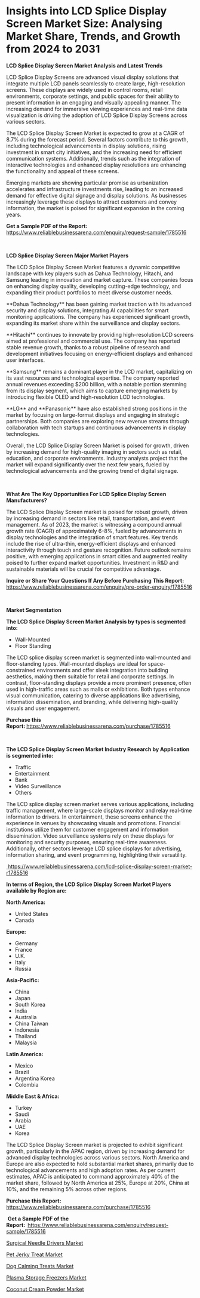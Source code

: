 <p><h1>Insights into LCD Splice Display Screen Market Size: Analysing Market Share, Trends, and Growth from 2024 to 2031</h1></p><p><strong>LCD Splice Display Screen Market Analysis and Latest Trends</strong></p>
<p><p>LCD Splice Display Screens are advanced visual display solutions that integrate multiple LCD panels seamlessly to create large, high-resolution screens. These displays are widely used in control rooms, retail environments, corporate settings, and public spaces for their ability to present information in an engaging and visually appealing manner. The increasing demand for immersive viewing experiences and real-time data visualization is driving the adoption of LCD Splice Display Screens across various sectors.</p><p>The LCD Splice Display Screen Market is expected to grow at a CAGR of 8.7% during the forecast period. Several factors contribute to this growth, including technological advancements in display solutions, rising investment in smart city initiatives, and the increasing need for efficient communication systems. Additionally, trends such as the integration of interactive technologies and enhanced display resolutions are enhancing the functionality and appeal of these screens. </p><p>Emerging markets are showing particular promise as urbanization accelerates and infrastructure investments rise, leading to an increased demand for effective digital signage and display solutions. As businesses increasingly leverage these displays to attract customers and convey information, the market is poised for significant expansion in the coming years.</p></p>
<p><strong>Get a Sample PDF of the Report:&nbsp;</strong> <a href="https://www.reliablebusinessarena.com/enquiry/request-sample/1785516?utm_campaign=1331&utm_medium=2&utm_source=Github&utm_content=ia&utm_term=08102024&utm_id=lcd-splice-display-screen">https://www.reliablebusinessarena.com/enquiry/request-sample/1785516</a></p>
<p>&nbsp;</p>
<p><strong>LCD Splice Display Screen Major Market Players</strong></p>
<p><p>The LCD Splice Display Screen Market features a dynamic competitive landscape with key players such as Dahua Technology, Hitachi, and Samsung leading in innovation and market capture. These companies focus on enhancing display quality, developing cutting-edge technology, and expanding their product portfolios to meet diverse customer needs.</p><p>**Dahua Technology** has been gaining market traction with its advanced security and display solutions, integrating AI capabilities for smart monitoring applications. The company has experienced significant growth, expanding its market share within the surveillance and display sectors. </p><p>**Hitachi** continues to innovate by providing high-resolution LCD screens aimed at professional and commercial use. The company has reported stable revenue growth, thanks to a robust pipeline of research and development initiatives focusing on energy-efficient displays and enhanced user interfaces.</p><p>**Samsung** remains a dominant player in the LCD market, capitalizing on its vast resources and technological expertise. The company reported annual revenues exceeding $200 billion, with a notable portion stemming from its display segment, which aims to capture emerging markets by introducing flexible OLED and high-resolution LCD technologies.</p><p>**LG** and **Panasonic** have also established strong positions in the market by focusing on large-format displays and engaging in strategic partnerships. Both companies are exploring new revenue streams through collaboration with tech startups and continuous advancements in display technologies.</p><p>Overall, the LCD Splice Display Screen Market is poised for growth, driven by increasing demand for high-quality imaging in sectors such as retail, education, and corporate environments. Industry analysts project that the market will expand significantly over the next few years, fueled by technological advancements and the growing trend of digital signage.</p></p>
<p>&nbsp;</p>
<p><strong>What Are The Key Opportunities For LCD Splice Display Screen Manufacturers?</strong></p>
<p><p>The LCD Splice Display Screen market is poised for robust growth, driven by increasing demand in sectors like retail, transportation, and event management. As of 2023, the market is witnessing a compound annual growth rate (CAGR) of approximately 6-8%, fueled by advancements in display technologies and the integration of smart features. Key trends include the rise of ultra-thin, energy-efficient displays and enhanced interactivity through touch and gesture recognition. Future outlook remains positive, with emerging applications in smart cities and augmented reality poised to further expand market opportunities. Investment in R&D and sustainable materials will be crucial for competitive advantage.</p></p>
<p><strong>Inquire or Share Your Questions If Any Before Purchasing This Report:</strong> <a href="https://www.reliablebusinessarena.com/enquiry/pre-order-enquiry/1785516?utm_campaign=1331&utm_medium=2&utm_source=Github&utm_content=ia&utm_term=08102024&utm_id=lcd-splice-display-screen">https://www.reliablebusinessarena.com/enquiry/pre-order-enquiry/1785516</a></p>
<p>&nbsp;</p>
<p><strong>Market Segmentation</strong></p>
<p><strong>The LCD Splice Display Screen Market Analysis by types is segmented into:</strong></p>
<p><ul><li>Wall-Mounted</li><li>Floor Standing</li></ul></p>
<p><p>The LCD splice display screen market is segmented into wall-mounted and floor-standing types. Wall-mounted displays are ideal for space-constrained environments and offer sleek integration into building aesthetics, making them suitable for retail and corporate settings. In contrast, floor-standing displays provide a more prominent presence, often used in high-traffic areas such as malls or exhibitions. Both types enhance visual communication, catering to diverse applications like advertising, information dissemination, and branding, while delivering high-quality visuals and user engagement.</p></p>
<p><strong>Purchase this Report:&nbsp;</strong><a href="https://www.reliablebusinessarena.com/purchase/1785516?utm_campaign=1331&utm_medium=2&utm_source=Github&utm_content=ia&utm_term=08102024&utm_id=lcd-splice-display-screen">https://www.reliablebusinessarena.com/purchase/1785516</a></p>
<p>&nbsp;</p>
<p><strong>The LCD Splice Display Screen Market Industry Research by Application is segmented into:</strong></p>
<p><ul><li>Traffic</li><li>Entertainment</li><li>Bank</li><li>Video Surveillance</li><li>Others</li></ul></p>
<p><p>The LCD splice display screen market serves various applications, including traffic management, where large-scale displays monitor and relay real-time information to drivers. In entertainment, these screens enhance the experience in venues by showcasing visuals and promotions. Financial institutions utilize them for customer engagement and information dissemination. Video surveillance systems rely on these displays for monitoring and security purposes, ensuring real-time awareness. Additionally, other sectors leverage LCD splice displays for advertising, information sharing, and event programming, highlighting their versatility.</p></p>
<p><a href="https://www.reliablebusinessarena.com/lcd-splice-display-screen-market-r1785516?utm_campaign=1331&utm_medium=2&utm_source=Github&utm_content=ia&utm_term=08102024&utm_id=lcd-splice-display-screen">&nbsp;https://www.reliablebusinessarena.com/lcd-splice-display-screen-market-r1785516</a></p>
<p><strong>In terms of Region, the LCD Splice Display Screen Market Players available by Region are:</strong></p>
<p>
    <p> <strong> North America: </strong>
        <ul>
            <li>United States</li>
            <li>Canada</li>
        </ul>
        </p> 
    <p> <strong> Europe: </strong>
        <ul>
            <li>Germany</li>
            <li>France</li>
            <li>U.K.</li>
            <li>Italy</li>
            <li>Russia</li>
        </ul>
        </p> 
    <p> <strong> Asia-Pacific: </strong>
        <ul>
            <li>China</li>
            <li>Japan</li>
            <li>South Korea</li>
            <li>India</li>
            <li>Australia</li>
            <li>China Taiwan</li>
            <li>Indonesia</li>
            <li>Thailand</li>
            <li>Malaysia</li>
        </ul>
        </p> 
    <p> <strong> Latin America: </strong>
        <ul>
            <li>Mexico</li>
            <li>Brazil</li>
            <li>Argentina Korea</li>
            <li>Colombia</li>
        </ul>
        </p> 
    <p> <strong> Middle East & Africa: </strong>
        <ul>
            <li>Turkey</li>
            <li>Saudi</li>
            <li>Arabia</li>
            <li>UAE</li>
            <li>Korea</li>
        </ul>
    </p>
    </p>
<p><p>The LCD Splice Display Screen market is projected to exhibit significant growth, particularly in the APAC region, driven by increasing demand for advanced display technologies across various sectors. North America and Europe are also expected to hold substantial market shares, primarily due to technological advancements and high adoption rates. As per current estimates, APAC is anticipated to command approximately 40% of the market share, followed by North America at 25%, Europe at 20%, China at 10%, and the remaining 5% across other regions.</p></p>
<p><strong>Purchase this Report: </strong><a href="https://www.reliablebusinessarena.com/purchase/1785516?utm_campaign=1331&utm_medium=2&utm_source=Github&utm_content=ia&utm_term=08102024&utm_id=lcd-splice-display-screen">https://www.reliablebusinessarena.com/purchase/1785516</a></p>
<p>&nbsp;<strong>Get a Sample PDF of the Report:&nbsp;&nbsp;</strong><a href="https://www.reliablebusinessarena.com/enquiry/request-sample/1785516?utm_campaign=1331&utm_medium=2&utm_source=Github&utm_content=ia&utm_term=08102024&utm_id=lcd-splice-display-screen">https://www.reliablebusinessarena.com/enquiry/request-sample/1785516</a></p>
<p><strong></strong></p>
<p><p><a href="https://www.linkedin.com/pulse/navigating-surgical-needle-drivers-market-expert-analysis-qupgc?utm_campaign=1331&utm_medium=2&utm_source=Github&utm_content=ia&utm_term=08102024&utm_id=lcd-splice-display-screen">Surgical Needle Drivers Market</a></p><p><a href="https://issuu.com/reportprime-2/docs/pet-jerky-treat-market-size-2030.pp_4addbedef248bb?utm_campaign=1331&utm_medium=2&utm_source=Github&utm_content=ia&utm_term=08102024&utm_id=lcd-splice-display-screen">Pet Jerky Treat Market</a></p><p><a href="https://www.linkedin.com/pulse/global-dog-calming-treats-industry-analysis-report-market-naaue?utm_campaign=1331&utm_medium=2&utm_source=Github&utm_content=ia&utm_term=08102024&utm_id=lcd-splice-display-screen">Dog Calming Treats Market</a></p><p><a href="https://www.linkedin.com/pulse/plasma-storage-freezers-market-transformation-comparative-ha4ac?utm_campaign=1331&utm_medium=2&utm_source=Github&utm_content=ia&utm_term=08102024&utm_id=lcd-splice-display-screen">Plasma Storage Freezers Market</a></p><p><a href="https://issuu.com/reportprime-2/docs/coconut-cream-powder-market-size-20_3526a6a9b17bb3?utm_campaign=1331&utm_medium=2&utm_source=Github&utm_content=ia&utm_term=08102024&utm_id=lcd-splice-display-screen">Coconut Cream Powder Market</a></p></p>
